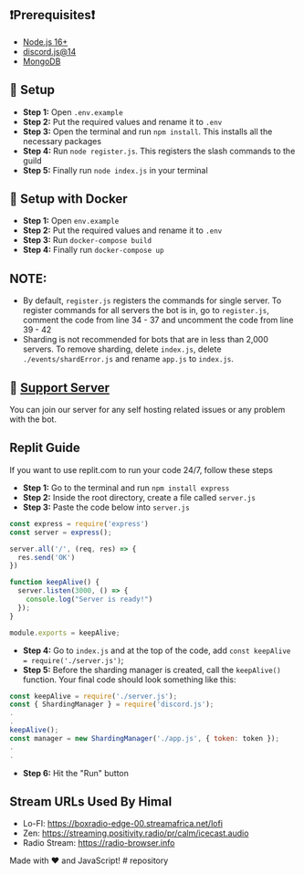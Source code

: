 ## ❗Prerequisites❗
- [Node.js 16+](https://nodejs.org/en/download/)
- [discord.js@14](https://discord.js.org/#/)
- [MongoDB](https://www.mongodb.com/)

## 📝 Setup
- **Step 1:** Open `.env.example`
- **Step 2:** Put the required values and rename it to `.env`
- **Step 3:** Open the terminal and run `npm install`. This installs all the necessary packages
- **Step 4:** Run `node register.js`. This registers the slash commands to the guild
- **Step 5:** Finally run `node index.js` in your terminal

## 📝 Setup with Docker
- **Step 1:** Open `env.example`
- **Step 2:** Put the required values and rename it to `.env`
- **Step 3:** Run `docker-compose build`
- **Step 4:** Finally run `docker-compose up`

## NOTE:
- By default,  `register.js` registers the commands for single server. To register commands for all servers the bot is in, go to `register.js`, comment the code from line 34 - 37 and uncomment the code from line 39 - 42
- Sharding is not recommended for bots that are in less than 2,000 servers. To remove sharding, delete `index.js`, delete `./events/shardError.js` and rename `app.js` to `index.js`.

## 📝 [Support Server](https://discord.gg/nZRMdQeK6m)
You can join our server for any self hosting related issues or any problem with the bot.

## Replit Guide
If you want to use replit.com to run your code 24/7, follow these steps
- **Step 1:** Go to the terminal and run `npm install express`
- **Step 2:** Inside the root directory, create a file called `server.js`
- **Step 3:** Paste the code below into `server.js`
```js
const express = require('express')
const server = express();

server.all('/', (req, res) => {
  res.send('OK')
})

function keepAlive() {
  server.listen(3000, () => {
    console.log("Server is ready!")
  });
}

module.exports = keepAlive;
```
- **Step 4:** Go to `index.js` and at the top of the code, add `const keepAlive = require('./server.js')`;
- **Step 5:** Before the sharding manager is created, call the `keepAlive()` function. Your final code should look something like this:
```js
const keepAlive = require('./server.js');
const { ShardingManager } = require('discord.js');
.
.
keepAlive();
const manager = new ShardingManager('./app.js', { token: token });
.
.
```
- **Step 6:** Hit the "Run" button

## Stream URLs Used By Himal
- Lo-FI: https://boxradio-edge-00.streamafrica.net/lofi
- Zen: https://streaming.positivity.radio/pr/calm/icecast.audio
- Radio Stream: https://radio-browser.info

Made with ❤️ and JavaScript!
#   r e p o s i t o r y 
 
 
